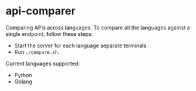 # api-comparer
Comparing APIs across languages. To compare all the languages against a single endpoint, follow these steps:
- Start the server for each language separate terminals 
- Run `./compare.sh`.


Current languages supported:
- Python
- Golang
